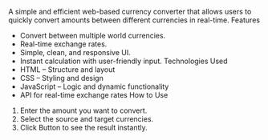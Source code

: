 A simple and efficient web-based currency converter that allows users to quickly convert amounts between different currencies in real-time.
 Features
- Convert between multiple world currencies.
- Real-time exchange rates.
- Simple, clean, and responsive UI.
- Instant calculation with user-friendly input.
Technologies Used
- HTML – Structure and layout
- CSS – Styling and design
- JavaScript – Logic and dynamic functionality
-  API for real-time exchange rates
 How to Use
1. Enter the amount you want to convert.
2. Select the source and target currencies.
3. Click Button to see the result instantly.
